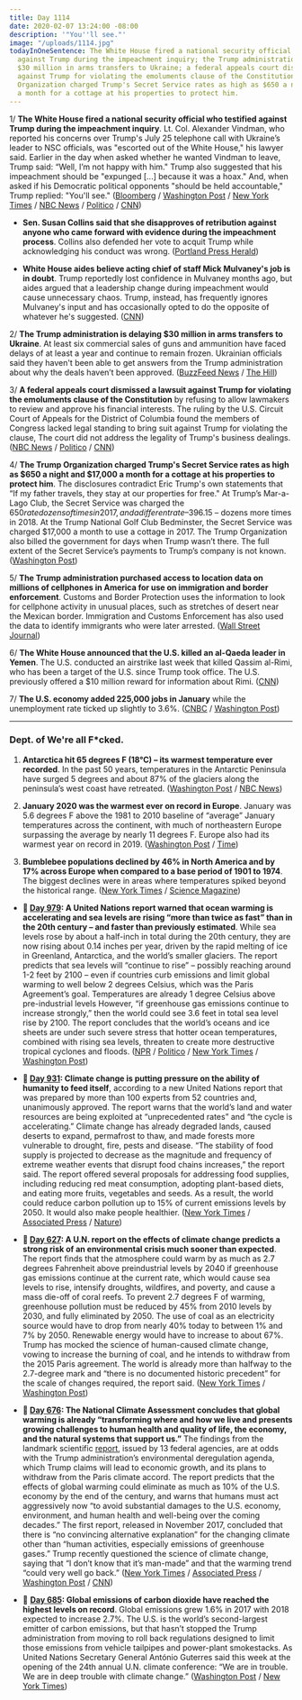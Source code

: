 ```yaml
---
title: Day 1114
date: 2020-02-07 13:24:00 -08:00
description: '"You''ll see."'
image: "/uploads/1114.jpg"
todayInOneSentence: The White House fired a national security official who testified
  against Trump during the impeachment inquiry; the Trump administration is delaying
  $30 million in arms transfers to Ukraine; a federal appeals court dismissed a lawsuit
  against Trump for violating the emoluments clause of the Constitution; and the Trump
  Organization charged Trump's Secret Service rates as high as $650 a night and $17,000
  a month for a cottage at his properties to protect him.
---
```


1/ **The White House fired a national security official who testified against Trump during the impeachment inquiry**. Lt. Col. Alexander Vindman, who reported his concerns over Trump's July 25 telephone call with Ukraine’s leader to NSC officials, was "escorted out of the White House," his lawyer said. Earlier in the day when asked whether he wanted Vindman to leave, Trump said: “Well, I’m not happy with him." Trump also suggested that his impeachment should be "expunged \[...\] because it was a hoax." And, when asked if his Democratic political opponents "should be held accountable," Trump replied: "You'll see."  ([Bloomberg](https://www.bloomberg.com/news/articles/2020-02-07/white-house-weighs-ouster-of-aide-who-testified-against-trump) / [Washington Post](https://www.washingtonpost.com/politics/trump-lambastes-his-critics-as-he-considers-how-else-to-target-his-perceived-enemies-over-impeachment/2020/02/06/571003a0-4924-11ea-9475-535736e48788_story.html) / [New York Times](https://www.nytimes.com/2020/02/07/us/politics/alexander-vindman-white-house.html) / [NBC News](https://www.nbcnews.com/politics/trump-impeachment-inquiry/vindman-who-provided-key-impeachment-testimony-escorted-white-house-attorney-n1132526) / [Politico](https://www.politico.com/news/2020/02/07/donald-trump-pressure-impeachment-witness-alexander-vindman-111997) / [CNN](https://www.cnn.com/2020/02/07/politics/alex-vindman-donald-trump-impeachment/))

* **Sen. Susan Collins said that she disapproves of retribution against anyone who came forward with evidence during the impeachment process**. Collins also defended her vote to acquit Trump while acknowledging his conduct was wrong. ([Portland Press Herald](https://www.pressherald.com/2020/02/07/collins-says-retribution-after-impeachment-acquital-would-not-be-appropriate/))

* **White House aides believe acting chief of staff Mick Mulvaney's job is in doubt**. Trump reportedly lost confidence in Mulvaney months ago, but aides argued that a leadership change during impeachment would cause unnecessary chaos. Trump, instead, has frequently ignores Mulvaney's input and has occasionally opted to do the opposite of whatever he's suggested. ([CNN](https://www.cnn.com/2020/02/07/politics/white-house-staff-shake-up-donald-trump/))

2/ **The Trump administration is delaying $30 million in arms transfers to Ukraine**. At least six commercial sales of guns and ammunition have faced delays of at least a year and continue to remain frozen. Ukrainian officials said they haven't been able to get answers from the Trump administration about why the deals haven’t been approved. ([BuzzFeed News](https://www.buzzfeednews.com/article/christopherm51/ukraine-us-arms-sales) / [The Hill](https://thehill.com/policy/international/foreign-aid/481871-trump-administration-delaying-arms-transfers-worth-30m-to))

3/ **A federal appeals court dismissed a lawsuit against Trump for violating the emoluments clause of the Constitution** by refusing to allow lawmakers to review and approve his financial interests. The ruling by the U.S. Circuit Court of Appeals for the District of Columbia found the members of Congress lacked legal standing to bring suit against Trump for violating the clause,  The court did not address the legality of Trump's business dealings. ([NBC News](https://www.nbcnews.com/politics/donald-trump/federal-appeals-court-dismisses-trump-emoluments-case-n1132441) / [Politico](https://www.politico.com/news/2020/02/07/appeals-court-rejects-democrats-emoluments-suit-against-trump-111942) / [CNN](https://www.cnn.com/2020/02/07/politics/emoluments-lawsuit-trump/index.html))

4/ **The Trump Organization charged Trump's Secret Service rates as high as $650 a night and $17,000 a month for a cottage at his properties to protect him**. The disclosures contradict Eric Trump's own statements that “If my father travels, they stay at our properties for free." At Trump’s Mar-a-Lago Club, the Secret Service was charged the $650 rate dozens of times in 2017, and a different rate – $396.15 – dozens more times in 2018. At the Trump National Golf Club Bedminster, the Secret Service was charged $17,000 a month to use a cottage in 2017. The Trump Organization also billed the government for days when Trump wasn’t there. The full extent of the Secret Service’s payments to Trump’s company is not known. ([Washington Post](https://www.washingtonpost.com/politics/secret-service-has-paid-rates-as-high-as-650-a-night-for-rooms-at-trumps-properties/2020/02/06/7f27a7c6-3ec5-11ea-8872-5df698785a4e_story.html))

5/ **The Trump administration purchased access to location data on millions of cellphones in America for use on immigration and border enforcement**. Customs and Border Protection uses the information to look for cellphone activity in unusual places, such as stretches of desert near the Mexican border. Immigration and Customs Enforcement has also used the data to identify immigrants who were later arrested. ([Wall Street Journal](https://www.wsj.com/articles/federal-agencies-use-cellphone-location-data-for-immigration-enforcement-11581078600))

6/ **The White House announced that the U.S. killed an al-Qaeda leader in Yemen**. The U.S. conducted an airstrike last week that killed Qassim al-Rimi, who has been a target of the U.S. since Trump took office. The U.S. previously offered a $10 million reward for information about Rimi. ([CNN](https://www.cnn.com/2020/02/06/politics/white-house-announces-death-of-aqap-leader/index.html))

7/ **The U.S. economy added 225,000 jobs in January** while the unemployment rate ticked up slightly to 3.6%. ([CNBC](https://www.cnbc.com/2020/02/07/us-nonfarm-payrolls-january-2019.html) / [Washington Post](https://www.washingtonpost.com/business/2020/02/07/february-2020-jobs-report/))

---

### Dept. of We're all F\*cked.

1. **Antarctica hit 65 degrees F (18°C) – its warmest temperature ever recorded**. In the past 50 years, temperatures in the Antarctic Peninsula have surged 5 degrees and about 87% of the glaciers along the peninsula’s west coast have retreated. ([Washington Post](https://www.washingtonpost.com/weather/2020/02/07/antarctica-just-hit-65-degrees-its-warmest-temperature-ever-recorded/) / [NBC News](https://www.nbcnews.com/science/science-news/base-antarctica-recorded-temperature-64-9-degrees-if-confirmed-it-n1132541))

2. **January 2020 was the warmest ever on record in Europe**. January was 5.6 degrees F above the 1981 to 2010 baseline of “average” January temperatures across the continent, with much of northeastern Europe surpassing the average by nearly 11 degrees F. Europe also had its warmest year on record in 2019. ([Washington Post](https://www.washingtonpost.com/weather/2020/02/03/warmth-is-really-unheard-much-eastern-europe-including-helsinki-moscow-saw-warmest-january-record/) / [Time](https://time.com/5779142/global-temperatures-warmest-january/))

3. **Bumblebee populations declined by 46% in North America and by 17% across Europe when compared to a base period of 1901 to 1974**. The biggest declines were in areas where temperatures spiked beyond the historical range. ([New York Times](https://www.nytimes.com/interactive/2020/02/06/climate/bumblebees-extreme-heat-weather.html) / [Science Magazine](https://science.sciencemag.org/content/367/6478/685))

* **📌 [Day 979](https://whatthefuckjusthappenedtoday.com/2019/09/25/day-979/#a-united-nations-report-warned-that): A United Nations report warned that ocean warming is accelerating and sea levels are rising “more than twice as fast” than in the 20th century – and faster than previously estimated**. While sea levels rose by about a half-inch in total during the 20th century, they are now rising about 0.14 inches per year, driven by the rapid melting of ice in Greenland, Antarctica, and the world’s smaller glaciers. The report predicts that sea levels will “continue to rise” – possibly reaching around 1-2 feet by 2100 – even if countries curb emissions and limit global warming to well below 2 degrees Celsius, which was the Paris Agreement’s goal. Temperatures are already 1 degree Celsius above pre-industrial levels However, “if greenhouse gas emissions continue to increase strongly,” then the world could see 3.6 feet in total sea level rise by 2100. The report concludes that the world’s oceans and ice sheets are under such severe stress that hotter ocean temperatures, combined with rising sea levels, threaten to create more destructive tropical cyclones and floods. ([NPR](https://www.npr.org/2019/09/25/755859707/earths-oceans-are-getting-hotter-and-higher-and-it-s-accelerating) / [Politico](https://www.politico.eu/article/un-report-warns-of-accelerating-sea-level-rise-in-a-warming-world/) / [New York Times](https://www.nytimes.com/2019/09/25/climate/climate-change-oceans-united-nations.html) / [Washington Post](https://www.washingtonpost.com/climate-environment/2019/09/25/new-un-climate-report-massive-change-already-here-worlds-oceans-frozen-regions/))

* **📌 [Day 931](https://whatthefuckjusthappenedtoday.com/2019/08/08/day-931/#10-climate-change-is-putting-pressur): Climate change is putting pressure on the ability of humanity to feed itself**, according to a new United Nations report that was prepared by more than 100 experts from 52 countries and, unanimously approved. The report warns that the world’s land and water resources are being exploited at “unprecedented rates” and “the cycle is accelerating.” Climate change has already degraded lands, caused deserts to expand, permafrost to thaw, and made forests more vulnerable to drought, fire, pests and disease. “The stability of food supply is projected to decrease as the magnitude and frequency of extreme weather events that disrupt food chains increases,” the report said. The report offered several proposals for addressing food supplies, including reducing red meat consumption, adopting plant-based diets, and eating more fruits, vegetables and seeds. As a result, the world could reduce carbon pollution up to 15% of current emissions levels by 2050. It would also make people healthier. ([New York Times](https://www.nytimes.com/2019/08/08/climate/climate-change-food-supply.html) / [Associated Press](https://apnews.com/afb6990efd7c437da19c6d4d9976899c) / [Nature](https://www.nature.com/articles/d41586-019-02409-7))

* **📌 [Day 627](https://whatthefuckjusthappenedtoday.com/2018/10/08/day-627/): A U.N. report on the effects of climate change predicts a strong risk of an environmental crisis much sooner than expected**. The report finds that the atmosphere could warm by as much as 2.7 degrees Fahrenheit above preindustrial levels by 2040 if greenhouse gas emissions continue at the current rate, which would cause sea levels to rise, intensify droughts, wildfires, and poverty, and cause a mass die-off of coral reefs. To prevent 2.7 degrees F of warming, greenhouse pollution must be reduced by 45% from 2010 levels by 2030, and fully eliminated by 2050. The use of coal as an electricity source would have to drop from nearly 40% today to between 1% and 7% by 2050. Renewable energy would have to increase to about 67%. Trump has mocked the science of human-caused climate change, vowing to increase the burning of coal, and he intends to withdraw from the 2015 Paris agreement. The world is already more than halfway to the 2.7-degree mark and “there is no documented historic precedent” for the scale of changes required, the report said. ([New York Times](https://www.nytimes.com/2018/10/07/climate/ipcc-climate-report-2040.html) / [Washington Post](https://www.washingtonpost.com/energy-environment/2018/10/08/world-has-only-years-get-climate-change-under-control-un-scientists-say/))

* **📌 [Day 676](https://whatthefuckjusthappenedtoday.com/2018/11/26/day-676/#1-the-national-climate-assessment-co): The National Climate Assessment concludes that global warming is already “transforming where and how we live and presents growing challenges to human health and quality of life, the economy, and the natural systems that support us.”** The findings from the landmark scientific [report](https://nca2018.globalchange.gov/), issued by 13 federal agencies, are at odds with the Trump administration’s environmental deregulation agenda, which Trump claims will lead to economic growth, and its plans to withdraw from the Paris climate accord. The report predicts that the effects of global warming could eliminate as much as 10% of the U.S. economy by the end of the century, and warns that humans must act aggressively now “to avoid substantial damages to the U.S. economy, environment, and human health and well-being over the coming decades.” The first report, released in November 2017, concluded that there is “no convincing alternative explanation” for the changing climate other than “human activities, especially emissions of greenhouse gases.” Trump recently questioned the science of climate change, saying that “I don’t know that it’s man-made” and that the warming trend “could very well go back.” ([New York Times](https://www.nytimes.com/2018/11/23/climate/us-climate-report.html) / [Associated Press](https://apnews.com/f9732784135c4f4a8963daff79e2583e) / [Washington Post](https://www.washingtonpost.com/energy-environment/2018/11/23/major-trump-administration-climate-report-says-damages-are-intensifying-across-country/) / [CNN](https://www.cnn.com/2018/11/23/health/climate-change-report-bn/index.html))

* 📌 **[Day 685](https://whatthefuckjusthappenedtoday.com/2018/12/05/day-685/#2-global-emissions-of-carbon-dioxide): Global emissions of carbon dioxide have reached the highest levels on record**. Global emissions grew 1.6% in 2017 with 2018 expected to increase 2.7%. The U.S. is the world’s second-largest emitter of carbon emissions, but that hasn’t stopped the Trump administration from moving to roll back regulations designed to limit those emissions from vehicle tailpipes and power-plant smokestacks. As United Nations Secretary General António Guterres said this week at the opening of the 24th annual U.N. climate conference: “We are in trouble. We are in deep trouble with climate change.” ([Washington Post](https://www.washingtonpost.com/energy-environment/2018/12/05/we-are-trouble-global-carbon-emissions-reached-new-record-high/) / [New York Times](https://www.nytimes.com/2018/12/05/climate/greenhouse-gas-emissions-2018.html))
